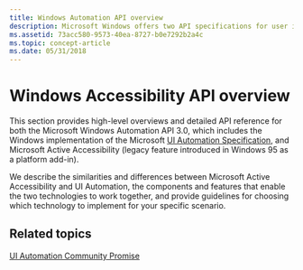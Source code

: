```yaml
---
title: Windows Automation API overview
description: Microsoft Windows offers two API specifications for user interface accessibility and software test automation Microsoft Active Accessibility, and Microsoft UI Automation.
ms.assetid: 73acc580-9573-40ea-8727-b0e7292b2a4c
ms.topic: concept-article
ms.date: 05/31/2018
---
```


# Windows Accessibility API overview

This section provides high-level overviews and detailed API reference for both the Microsoft Windows Automation API 3.0, which includes the Windows implementation of the Microsoft [UI Automation Specification](./uiauto-specandcommunitypromise.md), and Microsoft Active Accessibility (legacy feature introduced in Windows 95 as a platform add-in).

We describe the similarities and differences between Microsoft Active Accessibility and UI Automation, the components and features that enable the two technologies to work together, and provide guidelines for choosing which technology to implement for your specific scenario.

## Related topics

[UI Automation Community Promise](./uiauto-specandcommunitypromise.md)
